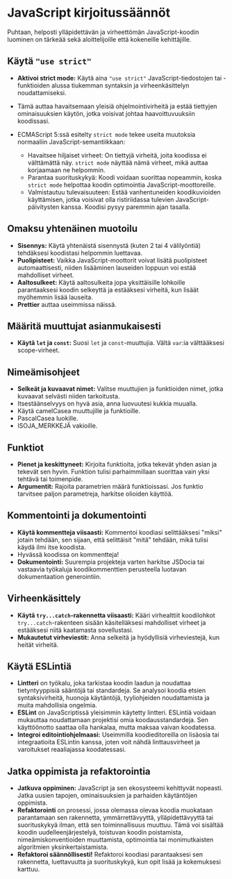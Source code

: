 # JavaScript kirjoitussäännöt

Puhtaan, helposti ylläpidettävän ja virheettömän JavaScript-koodin luominen on tärkeää sekä aloittelijoille että kokeneille kehittäjille.

## Käytä `"use strict"`

- **Aktivoi strict mode:** Käytä aina `"use strict"` JavaScript-tiedostojen tai -funktioiden alussa tiukemman syntaksin ja virheenkäsittelyn noudattamiseksi.
- Tämä auttaa havaitsemaan yleisiä ohjelmointivirheitä ja estää tiettyjen ominaisuuksien käytön, jotka voisivat johtaa haavoittuvuuksiin koodissasi.

- ECMAScript 5:ssä esitelty `strict mode` tekee useita muutoksia normaaliin JavaScript-semantiikkaan:

  - Havaitsee hiljaiset virheet: On tiettyjä virheitä, joita koodissa ei välttämättä näy. `strict mode` näyttää nämä virheet, mikä auttaa korjaamaan ne helpommin.
  - Parantaa suorituskykyä: Koodi voidaan suorittaa nopeammin, koska `strict mode` helpottaa koodin optimointia JavaScript-moottoreille.
  - Valmistautuu tulevaisuuteen: Estää vanhentuneiden koodikuvioiden käyttämisen, jotka voisivat olla ristiriidassa tulevien JavaScript-päivitysten kanssa. Koodisi pysyy paremmin ajan tasalla.

## Omaksu yhtenäinen muotoilu

- **Sisennys:** Käytä yhtenäistä sisennystä (kuten 2 tai 4 välilyöntiä) tehdäksesi koodistasi helpommin luettavaa.
- **Puolipisteet:** Vaikka JavaScript-moottorit voivat lisätä puolipisteet automaattisesti, niiden lisääminen lauseiden loppuun voi estää mahdolliset virheet.
- **Aaltosulkeet:** Käytä aaltosulkeita jopa yksittäisille lohkoille parantaaksesi koodin selkeyttä ja estääksesi virheitä, kun lisäät myöhemmin lisää lauseita.
- **Prettier** auttaa useimmissa näissä.

## Määritä muuttujat asianmukaisesti

- **Käytä `let` ja `const`:** Suosi `let` ja `const`-muuttujia. Vältä `var`:ia välttääksesi scope-virheet.

## Nimeämisohjeet

- **Selkeät ja kuvaavat nimet:** Valitse muuttujien ja funktioiden nimet, jotka kuvaavat selvästi niiden tarkoitusta.
- Itsestäänselvyys on hyvä asia, anna luovuutesi kukkia muualla.
- Käytä camelCasea muuttujille ja funktioille.
- PascalCasea luokille.
- ISOJA_MERKKEJÄ vakioille.

## Funktiot

- **Pienet ja keskittyneet:** Kirjoita funktioita, jotka tekevät yhden asian ja tekevät sen hyvin. Funktion tulisi parhaimmillaan suorittaa vain yksi tehtävä tai toimenpide.
- **Argumentit:** Rajoita parametrien määrä funktioissasi. Jos funktio tarvitsee paljon parametreja, harkitse olioiden käyttöä.

## Kommentointi ja dokumentointi

- **Käytä kommentteja viisaasti:** Kommentoi koodiasi selittääksesi "miksi" jotain tehdään, sen sijaan, että selittäisit "mitä" tehdään, mikä tulisi käydä ilmi itse koodista.
- Hyvässä koodissa on kommentteja!
- **Dokumentointi:** Suurempia projekteja varten harkitse JSDocia tai vastaavia työkaluja koodikommenttien perusteella luotavan dokumentaation generointiin.

## Virheenkäsittely

- **Käytä `try...catch`-rakennetta viisaasti:** Kääri virhealttiit koodilohkot `try...catch`-rakenteen sisään käsitelläksesi mahdolliset virheet ja estääksesi niitä kaatamasta sovellustasi.
- **Mukautetut virheviestit:** Anna selkeitä ja hyödyllisiä virheviestejä, kun heität virheitä.

## Käytä ESLintiä

- **Lintteri** on työkalu, joka tarkistaa koodin laadun ja noudattaa tietyntyyppisiä sääntöjä tai standardeja. Se analysoi koodia etsien syntaksivirheitä, huonoja käytäntöjä, tyyliohjeiden noudattamista ja muita mahdollisia ongelmia.
- **ESLint** on JavaScriptissä yleisimmin käytetty lintteri. ESLintiä voidaan mukauttaa noudattamaan projektisi omia koodausstandardeja. Sen käyttöönotto saattaa olla hankalaa, mutta maksaa vaivan koodatessa.
- **Integroi editointiohjelmaasi:** Useimmilla koodieditoreilla on lisäosia tai integraatioita ESLintin kanssa, joten voit nähdä linttausvirheet ja varoitukset reaaliajassa koodatessasi.

## Jatka oppimista ja refaktorointia

- **Jatkuva oppiminen:** JavaScript ja sen ekosysteemi kehittyvät nopeasti. Jatka uusien tapojen, ominaisuuksien ja parhaiden käytäntöjen oppimista.
- **Refaktorointi** on prosessi, jossa olemassa olevaa koodia muokataan parantamaan sen rakennetta, ymmärrettävyyttä, ylläpidettävyyttä tai suorituskykyä ilman, että sen toiminnallisuus muuttuu. Tämä voi sisältää koodin uudelleenjärjestelyä, toistuvan koodin poistamista, nimeämiskonventioiden muuttamista, optimointia tai monimutkaisten algoritmien yksinkertaistamista.
- **Refaktoroi säännöllisesti!** Refaktoroi koodiasi parantaaksesi sen rakennetta, luettavuutta ja suorituskykyä, kun opit lisää ja kokemuksesi karttuu.
